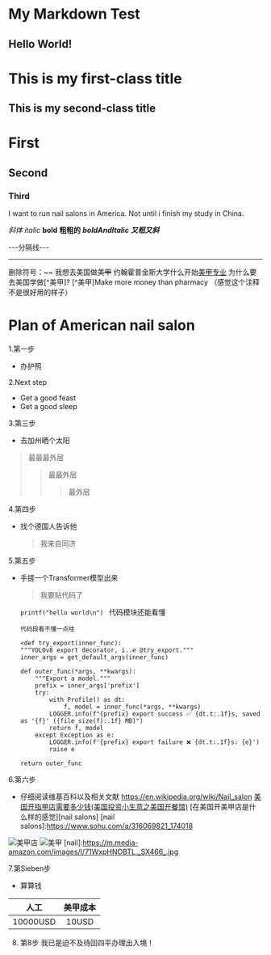 # My Markdown Test
## Hello World!

This is my first-class title
==============================
This is my second-class title
-------------------------------
# First
## Second
### Third

I want to run nail salons in America.
Not until i finish my study in China.

*斜体*
_italic_
**bold**
__粗粗的__
***boldAndItalic***
___又粗又斜___

---分隔线---
***
删除符号：~~
我想去美国做~~美甲~~
约翰霍普金斯大学什么开始<u>美甲专业</u>
为什么要去美国学做[^美甲]?
[^美甲]Make more money than pharmacy
（感觉这个注释不是很好用的样子）

Plan of American nail salon
============================
1.第一步
* 办护照

2.Next step
* Get a good feast
* Get a good sleep

3.第三步
* 去加州晒个太阳

>最最最外层
>>最最外层
>>>最外层

4.第四步
* 找个德国人告诉他
    >我来自同济

5.第五步
* 手搓一个Transformer模型出来
    >我要贴代码了

    `printf("hello world\n") ` 代码模块还能看懂  

   ```
   代码段看不懂一点哇
   ```
    ```  
    <def try_export(inner_func):
    """YOLOv8 export decorator, i..e @try_export."""
    inner_args = get_default_args(inner_func)

    def outer_func(*args, **kwargs):
        """Export a model."""
        prefix = inner_args['prefix']
        try:
            with Profile() as dt:
                f, model = inner_func(*args, **kwargs)
            LOGGER.info(f"{prefix} export success ✅ {dt.t:.1f}s, saved as '{f}' ({file_size(f):.1f} MB)")
            return f, model
        except Exception as e:
            LOGGER.info(f'{prefix} export failure ❌ {dt.t:.1f}s: {e}')
            raise e

    return outer_func
    ```
6.第六步
* 仔细阅读维基百科以及相关文献
<https://en.wikipedia.org/wiki/Nail_salon>
[美国开指甲店需要多少钱(美国投资小生意之美国开餐馆)](https://m.xingkoo.com/article/23172.html)
[在美国开美甲店是什么样的感觉][nail salons]
[nail salons]:https://www.sohu.com/a/316069821_174018

![美甲店](https://nyardesign.com/wp-content/uploads/2022/04/%E7%BE%8E%E7%94%B2%E5%BA%97%E8%A3%85%E4%BF%AE%E8%AE%BE%E8%AE%A1%E6%96%B9%E6%A1%8821.jpg)
![美甲](nail)
[nail]:https://m.media-amazon.com/images/I/71WxpHNOBTL._SX466_.jpg

7.第Sieben步
* 算算钱

| 人工 | 美甲成本 |
| :----: | :----: |
|  10000USD |  10USD      |

8. 第8步
我已是迫不及待回四平办理出入境！